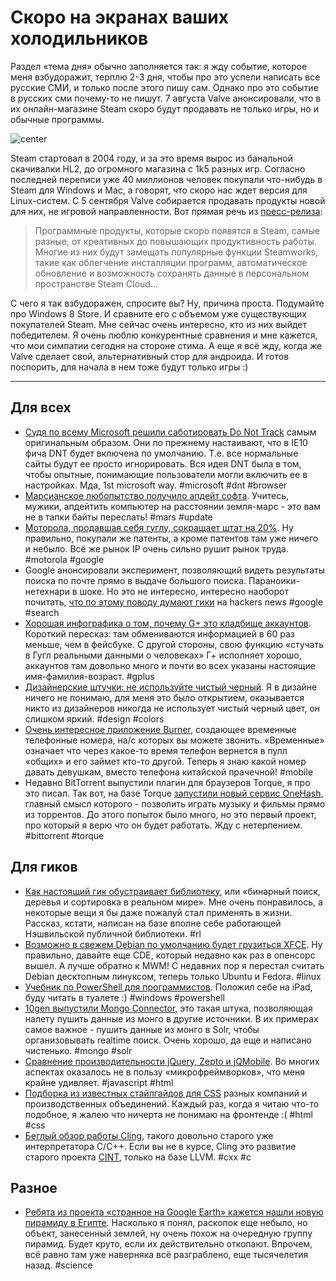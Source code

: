 # Скоро на экранах ваших холодильников

Раздел «тема дня» обычно заполняется так: я жду событие, которое меня взбудоражит, терплю 2-3 дня, чтобы про это успели написать все русские СМИ, и только после этого пишу сам. Однако про это событие в русских сми почему-то не пишут. 7 августа Valve анонсировали, что в их онлайн-магазине Steam скоро будут продавать не только игры, но и обычные программы.

![center](http://img-fotki.yandex.ru/get/6407/9320383.7/0_7c6f6_f9b9e2b9_orig)

Steam стартовал в 2004 году, и за это время вырос из банальной скачивалки HL2, до огромного магазина с 1k5 разных игр. Согласно последней переписи уже 40 миллионов человек покупали что-нибудь в Steam для Windows и Mac, а говорят, что скоро нас ждет версия для Linux-систем. C 5 сентября Valve собирается продавать продукты новой для них, не игровой направленности. Вот прямая речь из [пресс-релиза](http://store.steampowered.com/news/8584/):

> Программные продукты, которые скоро появятся в Steam, самые разные, от креативных до повышающих продуктивность работы. Многие из них будут замещать популярные функции Steamworks, такие как облегчение инсталляции программ, автоматическое обновление и возможность сохранять данные в персональном пространстве Steam Cloud…

C чего я так взбудоражен, спросите вы? Ну, причина проста. Подумайте про Windows 8 Store. И сравните его с объемом уже существующих покупателей Steam. Мне сейчас очень интересно, кто из них выйдет победителем. Я очень люблю конкурентные сравнения и мне кажется, что мои симпатии сегодня на стороне стима. А еще я всё жду, когда же Valve сделает свой, альтернативный стор для андроида. И готов поспорить, для начала в нем тоже будут только игры :)

-----

## Для всех
* [Судя по всему Microsoft решили саботировать Do Not Track](http://arstechnica.com/information-technology/2012/08/microsoft-sticks-to-its-guns-keeps-do-not-track-on-by-default-in-ie10/) самым оригинальным образом. Они по прежнему настаивают, что в IE10 фича DNT будет включена по умолчанию. Т.е. все нормальные сайты будут ее просто игнорировать. Вся идея DNT была в том, чтобы опытные, понимающие пользователи могли включить ее в настройках. Мда, 1st microsoft way. #microsoft #dnt #browser
* [Марсианское любопытство получило апдейт софта](http://www.nasa.gov/mission_pages/msl/news/msl20120810.html). Учитесь, мужики, апдейтить компьютер на расстоянии земля-марс - это вам не в тапки байты переслать! #mars #update
* [Моторола, продавшая себя гуглу, сокращает штат на 20%](http://www.nytimes.com/2012/08/13/technology/motorola-to-cut-20-of-work-force-part-of-sweeping-change.html?_r=2&pagewanted=all). Ну правильно, покупали же патенты, а кроме патентов там уже ничего и небыло. Всё же рынок IP очень сильно рушит рынок труда. #motorola #google
* Google анонсировали эксперимент, позволяющий видеть результаты поиска по почте прямо в выдаче большого поиска. Параноики-нетехнари в шоке. Но это не интересно, интересно наоборот почитать, [что по этому поводу думают гики](http://news.ycombinator.com/item?id=4356829) на hackers news #google #search
* [Хорошая инфографика о том, почему G+ это кладбище аккаунтов](http://mashable.com/2012/08/08/infographic-google-plus-ghost-town/). Короткий пересказ: там обмениваются информацией в 60 раз меньше, чем в фейсбуке. С другой стороны, свою функцию «стучать в Гугл реальными данными о человеках» Г+ исполняет хорошо, аккаунтов там довольно много и почти во всех указаны настоящие имя-фамилия-возраст. #gplus
* [Дизайнерские штучки: не используйте чистый черный](http://ianstormtaylor.com/design-tip-never-use-black/). Я в дизайне ничего не понимаю, для меня это было открытием, оказывается никто из дизайнеров никогда не использует чистый черный цвет, он слишком яркий. #design #colors
* [Очень интересное приложение Burner](http://blog.burnerapp.com/introducing-burner-temporary-phone-numbers-fo), создающее временные телефонные номера, на/с которых вы можете звонить. «Временные» означает что через какое-то время телефон вернется в пулл «общих» и его займет кто-то другой. Теперь я знаю какой номер давать девушкам, вместо телефона китайской прачечной! #mobile
* Недавно BitTorrent выпустили плагин для браузеров Torque, я про это писал. Так вот, на базе Torque [запустили новый сервис OneHash](http://www.ghacks.net/2012/08/10/bittorrent-launches-onehash-torrent-web-streaming/), главный смысл которого - позволить играть музыку и фильмы прямо из торрентов. До этого попыток было много, но это первый проект, про который я верю что он будет работать. Жду с нетерпением. #bittorrent #torque

## Для гиков
* [Как настоящий гик обустраивает библиотеку](http://jorendorff.github.com/hackday/2012/library/), или «бинарный поиск, деревья и сортировка в реальном мире». Мне очень понравилось, а некоторые вещи я бы даже пожалуй стал применять в жизни. Рассказ, кстати, написан на базе вполне себе работающей Нэшвильской публичной библиотеки. #rl
* [Возможно в свежем Debian по умолчанию будет грузиться XFCE](http://www.h-online.com/open/news/item/Debian-to-use-Xfce-as-its-standard-desktop-1663868.html). Ну правильно, давайте еще CDE, который недавно как раз в опенсорс вышел. А лучше обратно к MWM! С недавних пор я перестал считать Debian десктопным линуксом, теперь только Ubuntu и Fedora. #linux
* [Учебник по PowerShell для программистов](https://github.com/dfinke/powershell-for-developers). Положил себе на iPad, буду читать в туалете :) #windows #powershell
* [10gen выпустили Mongo Connector](http://blog.mongodb.org/post/29127828146/introducing-mongo-connector), это такая штука, позволяющая налету пушить данные из монго в другие источники. В их примерах самое важное - пушить данные из монго в Solr, чтобы организовывать realtime поиск. Очень хорошо, да еще и написано чистенько. #mongo #solr
* [Сравнение производительности jQuery, Zepto и jQMobile](http://www.codefessions.com/2012/08/performance-of-jquery-compatible-mobile.html?spref=tw). Во многих аспектах оказалось не в пользу «микрофреймворков», что меня крайне удивляет. #javascript #html
* [Подборка из известных стайлгайдов для CSS](http://css-tricks.com/css-style-guides/) разных компаний и производственных объединений. Каждый раз, когда я читаю что-то подобное, я жалею что ничерта не понимаю на фронтенде :( #html #css
* [Беглый обзор работы Cling](http://blog.coldflake.com/posts/2012-08-09-On-the-fly-C%2B%2B.html), такого довольно старого уже интерпретатора C/C++. Если вы не в курсе, Cling это развитие старого проекта [CINT](http://root.cern.ch/drupal/content/cint), только на базе LLVM. #cxx #c

## Разное
* [Ребята из проекта «странное на Google Earth» кажется нашли новую пирамиду в Египте](http://sfluxe.com/2012/08/13/google-earth-locates-lost-egyptian-pyramid-tech-news-today/). Насколько я понял, раскопок еще небыло, но объект, занесенный землей, ну очень похож на очередную группу пирамид. Будет круто, если их действительно откопают. Впрочем, всё равно там уже наверняка всё разграблено, еще тысячелетия назад. #science
